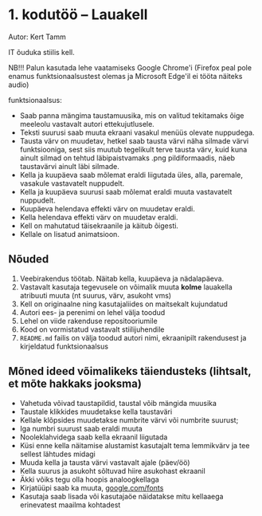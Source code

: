 # 1. kodutöö – Lauakell

Autor: Kert Tamm

IT õuduka stiilis kell.

NB!!! Palun kasutada lehe vaatamiseks Google Chrome'i (Firefox peal pole enamus funktsionaalsustest olemas ja Microsoft Edge'il ei tööta näiteks audio)

funktsionaalsus:
* Saab panna mängima taustamuusika, mis on valitud tekitamaks õige meeleolu vastavalt autori ettekujutlusele.
* Teksti suurusi saab muuta ekraani vasakul menüüs olevate nuppudega.
* Tausta värv on muudetav, hetkel saab tausta värvi näha silmade värvi funktsiooniga, sest
siis muutub tegelikult terve tausta värv, kuid kuna ainult silmad on tehtud läbipaistvamaks .png pildiformaadis, näeb taustavärvi ainult läbi silmade.
* Kella ja kuupäeva saab mõlemat eraldi liigutada üles, alla, paremale, vasakule vastavatelt nuppudelt.
* Kella ja kuupäeva suurusi saab mõlemat eraldi muuta vastavatelt nuppudelt.
* Kuupäeva helendava effekti värv on muudetav eraldi.
* Kella helendava effekti värv on muudetav eraldi.
* Kell on mahutatud täisekraanile ja käitub õigesti.
* Kellale on lisatud animatsioon.

## Nõuded

1. Veebirakendus töötab. Näitab kella, kuupäeva ja nädalapäeva.
1. Vastavalt kasutaja tegevusele on võimalik muuta **kolme** lauakella atribuuti muuta (nt suurus, värv, asukoht vms)
1. Kell on originaalne ning kasutajaliides on maitsekalt kujundatud
1. Autori ees- ja perenimi on lehel välja toodud
1. Lehel on viide rakenduse repositooriumile
1. Kood on vormistatud vastavalt stiilijuhendile
1. `README.md` failis on välja toodud autori nimi, ekraanipilt rakendusest ja kirjeldatud funktsionaalsus

## Mõned ideed võimalikeks täiendusteks (lihtsalt, et mõte hakkaks jooksma)

* Vahetuda võivad taustapildid, taustal võib mängida muusika
* Taustale klikkides muudetakse kella taustaväri
* Kellale klõpsides muudetakse numbrite värvi või numbrite suurust;
* Iga numbri suurust saab eraldi muuta
* Nooleklahvidega saab kella ekraanil liigutada
* Küsi enne kella näitamise alustamist kasutajalt tema lemmikvärv ja tee sellest lähtudes midagi
* Muuda kella ja tausta värvi vastavalt ajale (päev/öö)
* Kella suurus ja asukoht sõltuvad hiire asukohast ekraanil
* Äkki võiks tegu olla hoopis analoogkellaga
* Kirjatüüpi saab ka muuta, [google.com/fonts](https://www.google.com/fonts)
* Kasutaja saab lisada või kasutajaöe näidatakse mitu kellaaega erinevatest maailma kohtadest

